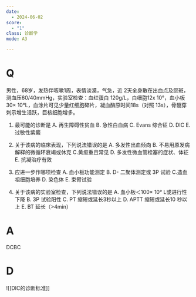 ```yaml
---
date:
  - 2024-06-02
score:
  - "1"
class: 诊断学
mode: A3

---
```



# Q
男性，68岁，发热伴咳嗽1周，表情淡漠，气急，近 2天全身散在出血点及瘀斑，测血压60/40mmHg，实验室检查：血红蛋白 120g/L，白细胞12x 10°，血小板 30× 10°L，血涂片可见少量红细胞碎片，凝血酶原时间18s（对照 13s），骨髓穿刺示增生活跃，巨核细胞增多。

1. 最可能的诊断是
A. 再生障碍性贫血 
B. 急性白血病 
C. Evans 综合征
D. DIC 
E. 过敏性紫癜

2. 关于该病的临床表现，下列说法错误的是
A. 多发性出血倾向 
B. 不易用原发病解释的微循环衰竭或休克
C.黄疸重且常见 
D. 多发性微血管栓塞的症状、体征
E. 抗凝治疗有效

3. 应进一步作哪项检查
A. 血小板功能测定 
B. D- 二聚体测定或 3P 试验
C.造血祖细胞培养
D. 染色体
E. 束臂试验

4. 关于该病的实验室检查，下列说法错误的是
A. 血小板＜100× 10° L或进行性下降 
B. 3P 试验阳性
C. PT 缩短或延长3秒以上 
D. APTT 缩短或延长10 秒以上
E. BT 延长（>4min）

# A

DCBC


# D
![[DIC的诊断标准]]